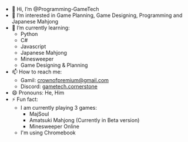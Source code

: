 - 👋 Hi, I’m @Programming-GameTech
- 👀 I’m interested in Game Planning, Game Designing, Programming and Japanese Mahjong
- 🌱 I’m currently learning:
  - Python
  - C#
  - Javascript
  - Japanese Mahjong
  - Minesweeper
  - Game Designing & Planning
- 📫 How to reach me:
  - Gamil: [crownofpremium@gmail.com](mailto:crownofpremium@gmail.com)
  - Discord: [gametech.cornerstone](https://discord.gg/gafbGdZm)
- 😄 Pronouns: He, Him
- ⚡ Fun fact:
  - I am currently playing 3 games:
    - MajSoul
    - Amatsuki Mahjong (Currently in Beta version)
    - Minesweeper Online
  - I'm using Chromebook
